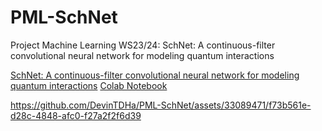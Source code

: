 # PML-SchNet

Project Machine Learning WS23/24: SchNet: A continuous-filter convolutional neural network for modeling quantum interactions

[SchNet: A continuous-filter convolutional neural
network for modeling quantum interactions](https://arxiv.org/pdf/1706.08566.pdf)
[Colab Notebook](https://colab.research.google.com/drive/1h7oTIjv2wdBmQW2EKEvLwJCOmQvYqwGE?usp=sharing)

https://github.com/DevinTDHa/PML-SchNet/assets/33089471/f73b561e-d28c-4848-afc0-f27a2f2f6d39